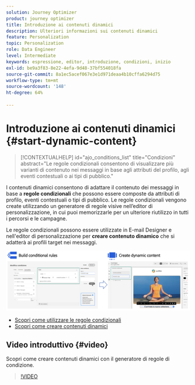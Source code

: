 ```yaml
---
solution: Journey Optimizer
product: journey optimizer
title: Introduzione ai contenuti dinamici
description: Ulteriori informazioni sui contenuti dinamici
feature: Personalization
topic: Personalization
role: Data Engineer
level: Intermediate
keywords: espressione, editor, introduzione, condizioni, inizio
exl-id: be9a3f83-8e22-4efa-9d48-37bf554018fa
source-git-commit: 8a1ec5acef067e3e1d971deaa4b10cffa6294d75
workflow-type: tm+mt
source-wordcount: '148'
ht-degree: 64%

---
```


# Introduzione ai contenuti dinamici {#start-dynamic-content}

>[!CONTEXTUALHELP]
>id="ajo_conditions_list"
>title="Condizioni"
>abstract="Le regole condizionali consentono di visualizzare più varianti di contenuto nei messaggi in base agli attributi del profilo, agli eventi contestuali o ai tipi di pubblico."

I contenuti dinamici consentono di adattare il contenuto dei messaggi in base a **regole condizionali** che possono essere composte da attributi di profilo, eventi contestuali o tipi di pubblico. Le regole condizionali vengono create utilizzando un generatore di regole visive nell’editor di personalizzazione, in cui puoi memorizzarle per un ulteriore riutilizzo in tutti i percorsi e le campagne.

Le regole condizionali possono essere utilizzate in E-mail Designer e nell&#39;editor di personalizzazione per **creare contenuto dinamico** che si adatterà ai profili target nei messaggi.

![](assets/conditions-overview.png)

* [Scopri come utilizzare le regole condizionali](create-conditions.md)
* [Scopri come creare contenuti dinamici](dynamic-content.md)

## Video introduttivo {#video}

Scopri come creare contenuti dinamici con il generatore di regole di condizione.

>[!VIDEO](https://video.tv.adobe.com/v/3409815?quality=12)

